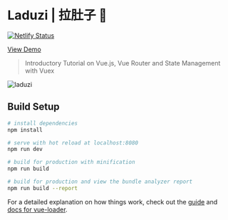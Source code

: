 
# Laduzi | 拉肚子 💩

[![Netlify Status](https://api.netlify.com/api/v1/badges/9c6fce9c-1f08-4813-b0dd-047f1a3ff0ed/deploy-status)](https://app.netlify.com/sites/serene-neumann-393674/deploys)

[View Demo](https://serene-neumann-393674.netlify.com/)

> Introductory Tutorial on Vue.js, Vue Router and State Management with Vuex

![laduzi](https://user-images.githubusercontent.com/21237954/56430843-42964080-62fa-11e9-8cf9-d89b0bde8d4b.gif)

## Build Setup

``` bash
# install dependencies
npm install

# serve with hot reload at localhost:8080
npm run dev

# build for production with minification
npm run build

# build for production and view the bundle analyzer report
npm run build --report
```

For a detailed explanation on how things work, check out the [guide](http://vuejs-templates.github.io/webpack/) and [docs for vue-loader](http://vuejs.github.io/vue-loader).
